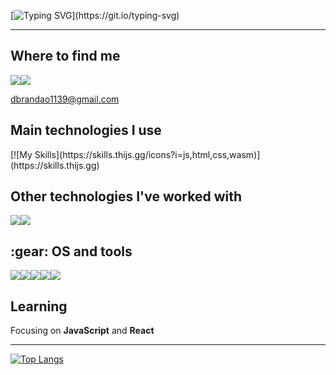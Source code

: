 [![Typing SVG](https://readme-typing-svg.herokuapp.com?font='Source+Code+Pro'&size=24&duration=4000&color=838383FF&vCenter=true&width=500&lines=%3E+echo+Hello!+%3E%3E+your.screen;Hello!)](https://git.io/typing-svg)

<hr>
  
<h2>Where to find me</h2>
<div style="display:flex;">
  <a href="not ready"><img src="https://img.shields.io/badge/LinkedIn-0077B5?style=for-the-badge&logo=linkedin&logoColor=white" /></a>
  <a href="https://discordapp.com/users/929860540778569798/"><img src="https://img.shields.io/badge/Discord-5865F2?style=for-the-badge&logo=discord&logoColor=white" /></a>
</div>
<p><u>dbrandao1139@gmail.com</u></p>

<h2>Main technologies I use</h2>
[![My Skills](https://skills.thijs.gg/icons?i=js,html,css,wasm)](https://skills.thijs.gg)


<h2>Other technologies I've worked with</h2>
<div style="display: flex;">
  <img src="https://img.shields.io/badge/Shell_Script-121011?style=for-the-badge&logo=gnu-bash&logoColor=white" />
  <img src="https://img.shields.io/badge/Arduino-00979D?style=for-the-badge&logo=Arduino&logoColor=white" />
</div>

<h2>:gear: OS and tools</h2>
<div style="display: flex;">
  <img src="https://img.shields.io/badge/Windows-0078D6?style=for-the-badge&logo=windows&logoColor=white" />
  <img src="https://img.shields.io/badge/VSCode-0078D4?style=for-the-badge&logo=visual%20studio%20code&logoColor=white" />
  <img src="https://img.shields.io/badge/PyCharm-000000.svg?&style=for-the-badge&logo=PyCharm&logoColor=white" />
  <img src="https://img.shields.io/badge/WebStorm-000000?style=for-the-badge&logo=WebStorm&logoColor=white" />
  <img src="https://img.shields.io/badge/Docker-2CA5E0?style=for-the-badge&logo=docker&logoColor=white" />
</div>

<h2>Learning</h2>
<p>Focusing on <b>JavaScript</b> and <b>React</b></p>

<hr>

[![Top Langs](https://github-readme-stats.vercel.app/api/top-langs/?username=dBrandaoo&layout=compact&theme=dark&hide=dockerfile)](https://github.com/dBrandaoo/github-readme-stats)
